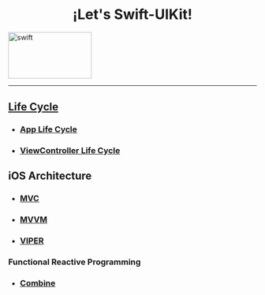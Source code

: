 <h1 align="center">¡Let's Swift-UIKit!</h1>


<a href="https://developer.apple.com/documentation/uikit" target="_blank" rel="noreferrer"> <img src="https://devimages-cdn.apple.com/wwdc-services/articles/images/7543212D-6CBF-496C-A20E-D04E99C3A1DB/2048.jpeg" alt="swift" width="168.6666666667" height="94.3333333333"/>


---

<h2 align="left"> Life Cycle </h2>    

* ### [App Life Cycle][1] ###
* ### [ViewController Life Cycle][2] ###
  
  
  
  
<h2 align="left"> iOS Architecture </h2>  
  
* ### [MVC][3] ###
* ### [MVVM][4] ###
* ### [VIPER][5] ###
  
  
  

<h3 align="left"> Functional Reactive Programming </h3>  
  
* ### [Combine][6] ###

[1]: https://github.com/Ces12ned/My_Swift-iOS_Learning_Path/tree/App-Life-Cycle
[2]: https://github.com/Ces12ned/My_Swift-iOS_Learning_Path/tree/ViewController-Life-Cycle
[3]: https://github.com/Ces12ned/My_Swift-iOS_Learning_Path/tree/MVC
[4]: https://github.com/Ces12ned/My_Swift-iOS_Learning_Path/tree/MVVM
[5]: https://github.com/Ces12ned/My_Swift-iOS_Learning_Path/tree/VIPER

  
[6]: https://github.com/Ces12ned/My_Swift-iOS_Learning_Path/tree/Combine
 

  
  

